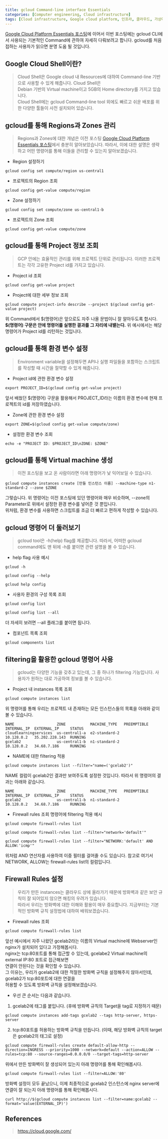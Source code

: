 ```yaml
---
title: gcloud Command-line interface Essentials
categories: [Computer engineering, Cloud infrastructure]
tags: [Cloud infrastructure, Google cloud platform, 인프라, 클라우드, 가상머신, 구글 클라우드 플랫폼]
---
```


[Google Cloud Platform Essentials 포스팅](https://l-o-g-a-n.github.io/posts/google-cloud-essentials)에 이어서 이번 포스팅에는 gcloud CLI에서 사용되는 기본적인 Command에 관하여 자세히 다뤄보려고 합니다. gcloud를 처음 접하는 사용자가 읽으면 분명 도움 될 것입니다.

## Google Cloud Shell이란?
> Cloud Shell은 Google cloud 내 Resources에 대하여 Command-line 기반으로 사용할 수 있게 해줍니다. Cloud Shell은  
Debian 기반의 Virtual machine이고 5GB의 Home directory를 가지고 있습니다.  
Cloud Shell에는 gcloud Command-line tool 외에도 빠르고 쉬운 배포를 위한 다양한 툴들이 사전 설치되어 있습니다.  


## gcloud를 통해 Regions과 Zones 관리
> Regions과 Zones에 대한 개념은 이전 포스팅 [Google Cloud Platform Essentials 포스팅](https://l-o-g-a-n.github.io/posts/google-cloud-essentials)에서 충분히 알아보았습니다. 따라서, 이에 대한 설명은 생략하고 어떤 명령어를 통해 이들을 관리할 수 있는지 알아보겠습니다.

* Region 설정하기
```
gcloud config set compute/region us-central1
```

* 프로젝트의 Region 조회
```
gcloud config get-value compute/region
```

* Zone 설정하기
```
gcloud config set compute/zone us-central1-b
```

* 프로젝트의 Zone 조회
```
gcloud config get-value compute/zone
```

## gcloud를 통해 Project 정보 조회
> GCP 안에는 효율적인 관리를 위해 프로젝트 단위로 관리됩니다. 이러한 프로젝트는 각각 고유한 Project id를 가지고 있습니다.

*  Project id 조회
```
gcloud config get-value project
```

* Project에 대한 세부 정보 조회
```
gcloud compute project-info describe --project $(gcloud config get-value project)
```
위 Command에서 \$(명령어)은 앞으로도 자주 나올 문법이니 잘 알아두도록 합시다.     
**\$(명령어) 구문은 안에 명령어를 실행한 결과를 그 자리에 내뱉는다.** 위 예시에서는 해당 명령어가 Project id를 리턴하는 것입니다.


## gcloud를 통해 환경 변수 설정
> Environment variable을 설정해두면 API나 실행 파일들을 포함하는 스크립트를 작성할 때 시간을 절약할 수 있게 해줍니다.

* Project id에 관한 환경 변수 설정
```
export PROJECT_ID=$(gcloud config get-value project)
```
앞서 배웠던 \$(명령어) 구문을 활용해서 PROJECT_ID라는 이름의 환경 변수에 현재 프로젝트의 id를 저장하였습니다.

* Zone에 관한 환경 변수 설정
```
export ZONE=$(gcloud config get-value compute/zone)
```

* 설정한 환경 변수 조회
```
echo -e "PROJECT ID: $PROJECT_ID\nZONE: $ZONE"
```

## gcloud를 통해 Virtual machine 생성
> 이전 포스팅을 보고 온 사람이라면 아래 명령어가 낯 익어보일 수 있습니다.
```
gcloud compute instances create [만들 인스턴스 이름] --machine-type n1-standard-2 --zone $ZONE
```
그렇습니다. 위 명령어는 이전 포스팅에 있던 명령어와 매우 비슷하며, --zone의 Parameter로 위에서 설정한 환경 변수를 넣어준 것 뿐입니다.  
위처럼, 환경 변수를 사용하면 스크립트를 조금 더 빠르고 편하게 작성할 수 있습니다.

## gcloud 명령어 더 둘러보기
> gcloud tool은 -h(help) flag를 제공합니다. 따라서, 어떠한 gcloud command에도 맨 뒤에 -h를 붙이면 관련 설명을 볼 수 있습니다.

* help flag 사용 예시
```
gcloud -h
```
```
gcloud config --help
```
```
gcloud help config
```

* 사용자 환경의 구성 목록 조회
```
gcloud config list
```
```
gcloud config list --all
```
더 자세히 보려면 --all 플래그를 붙이면 됩니다.

* 컴포넌트 목록 조회
```
gcloud components list
```

## filtering을 활용한 gcloud 명령어 사용
> gcloud는 다양한 기능을 갖추고 있는데, 그 중 하나가 filtering 기능입니다. 사용자가 원하는 대로 가공하여 정보를 볼 수 있습니다.

* Project 내 instances 목록 조회
```
gcloud compute instances list
```
위 명령어를 통해 우리는 프로젝트 내 존재하는 모든 인스턴스들의 목록을 아래와 같이 볼 수 있습니다.
```
NAME                   ZONE           MACHINE_TYPE   PREEMPTIBLE  INTERNAL_IP  EXTERNAL_IP     STATUS
cloudlearningservices  us-central1-a  e2-standard-2               10.128.0.2   35.202.228.143  RUNNING
gcelab2                us-central1-b  n1-standard-2               10.128.0.2   34.68.7.186     RUNNING
```

* NAME에 대한 filtering 적용
```
gcloud compute instances list --filter="name=('gcelab2')"
```
NAME 컬럼이 gcelab2인 결과만 보여주도록 설정한 것입니다. 따라서 위 명령어의 결과는 아래와 같습니다.
```
NAME                   ZONE           MACHINE_TYPE   PREEMPTIBLE  INTERNAL_IP  EXTERNAL_IP     STATUS
gcelab2                us-central1-b  n1-standard-2               10.128.0.2   34.68.7.186     RUNNING
```

* Firewall rules 조회 명령어에 filtering 적용 예시
```
gcloud compute firewall-rules list
```
```
gcloud compute firewall-rules list --filter="network='default'"
```
```
gcloud compute firewall-rules list --filter="NETWORK:'default' AND ALLOW:'icmp'"
```
위처럼 AND 연산자를 사용하여 이중 필터를 걸어줄 수도 있습니다. 참고로 여기서 NETWORK, ALLOW는 firewall-rules list의 컬럼입니다.

## Firewall Rules 설정
> 우리가 만든 instances는 클라우드 상에 올라가기 때문에 방화벽과 같은 보안 규칙이 잘 되어있지 않으면 해킹의 우려가 있습니다.  
따라서 우리는 방화벽에 대한 이해와 활용이 매우 중요합니다. 지금부터는 기본적인 방화벽 규칙 설정법에 대하여 배워보겠습니다.

* Firewall rules 조회
```
gcloud compute firewall-rules list
```
앞선 예시에서 자주 나왔던 gcelab2라는 이름의 Virtual machine에 Webserver인 nginx가 설치되어 있다고 가정해봅시다.  
nginx는 tcp:80포트를 통해 접근할 수 있는데, gcelabe2 Virtual machine의 external IP:80 포트로 접근해보면  
연결이 안된다는 것을 확인할 수 있습니다.  
그 이유는, 우리가 gcelab2에 대한 적절한 방화벽 규칙을 설정해주지 않아서인데, gcelab2가 tcp:80포트에 대한 연결을  
허용할 수 있도록 방화벽 규칙을 설정해보겠습니다.  

* 우선 큰 순서는 다음과 같습니다.  
1. gcelab2에 태그를 붙입니다. (후에 방화벽 규칙의 Target을 tag로 지정하기 때문)
```
gcloud compute instances add-tags gcelab2 --tags http-server, https-server
```
2. tcp:80포트를 허용하는 방화벽 규칙을 만듭니다. (이때, 해당 방화벽 규칙의 target은 gcelab2의 태그로 설정)
```
gcloud compute firewall-rules create default-allow-http --direction=INGRESS --priority=1000 --network=default --action=ALLOW --rules=tcp:80 --source-ranges=0.0.0.0/0 --target-tags=http-server
```

위에서 만든 방화벽이 잘 생성되어 있는지 아래 명령어를 통해 확인해봅시다.
```
gcloud compute firewall-rules list --filter=ALLOW:'80'
```
방화벽 설정이 모두 끝났으니, 이제 최종적으로 gcelab2 인스턴스에 nginx server에 연결이 잘 되는지 아래 명령어를 통해 확인해봅시다.
```
curl http://$(gcloud compute instances list --filter=name:gcelab2 --format='value(EXTERNAL_IP)')
```

## References
> https://cloud.google.com/ 